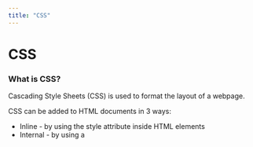```yaml
---
title: "CSS"
---
```


# CSS

### What is CSS?

Cascading Style Sheets (CSS) is used to format the layout of a webpage.

CSS can be added to HTML documents in 3 ways:

* Inline - by using the style attribute inside HTML elements
* Internal - by using a <style> element in the ```<head>``` section
* External - by using a <link> element to link to an external CSS file


### 

### CSS Box Model

All HTML elements can be considered as boxes. In CSS, the term "box model" is used when talking about design and layout.\
<br>
The CSS box model is essentially a box that wraps around every HTML element. It consists of: margins, borders, padding, and the actual content. The image below illustrates the box model\
<br>

<img src="https://miro.medium.com/max/1474/1*gq1B7v2_gDEi3jkAwAvZNQ.png">

Explanation of the different parts

*	Content - The content of the box, where text and images appear
*	Padding - Clears an area around the content. The padding is transparent
*	Border - A border that goes around the padding and content
*	Margin - Clears an area outside the border. The margin is transparent

The box model allows us to add a border around elements, and to define space between elements. 


**Reference :**
https://www.youtube.com/watch?v=rIO5326FgPE

### Things to learns

* CSS Selectors
* CSS Box Model
* CSS Layout
* Styling Text with CSS
* Styling Boxes with CSS
* CSS Units
* CSS Colors and Gradients
* CSS Transitions and Animations
* CSS Transforms
* CSS Pseudo-classes and Pseudo-elements
* CSS At-Rules (e.g. Media Queries)
* CSS Specificity
* CSS Preprocessors

**Reference :**
1. https://www.youtube.com/watch?v=1PnVor36_40
2. https://www.w3schools.com/css/

### Exercises

1. Create a sign up form
2. Build a Personal Portfolio Webpage
